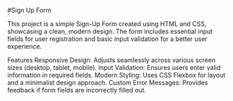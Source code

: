 #Sign Up Form

This project is a simple Sign-Up Form created using HTML and CSS, showcasing a clean, modern design. The form includes essential input fields for user registration and basic input validation for a better user experience.

Features
Responsive Design: Adjusts seamlessly across various screen sizes (desktop, tablet, mobile).
Input Validation: Ensures users enter valid information in required fields.
Modern Styling: Uses CSS Flexbox for layout and a minimalist design approach.
Custom Error Messages: Provides feedback if form fields are incorrectly filled out.
